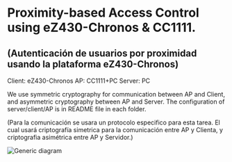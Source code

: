 Proximity-based Access Control using eZ430-Chronos & CC1111.
============================================================
(Autenticación de usuarios por proximidad usando la plataforma eZ430-Chronos)
-----------------------------------------------------------------------------

Client:	eZ430-Chronos
AP:	CC1111+PC
Server: PC 

We use symmetric cryptography for communication between AP and Client, and asymmetric cryptography between AP and Server. The configuration of server/client/AP is in README file in each folder.

(Para la comunicación se usara un protocolo especifico para esta tarea. El cual usará criptografía simetrica para la comunicación entre AP y Clienta, y criptografia asimétrica entre AP y Servidor.)


![](http://img853.imageshack.us/img853/760/hef5.png "Generic diagram")




